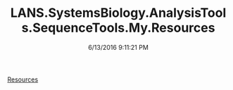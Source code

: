 ﻿---
title: LANS.SystemsBiology.AnalysisTools.SequenceTools.My.Resources
date: 6/13/2016 9:11:21 PM
---

[Resources](T-LANS.SystemsBiology.AnalysisTools.SequenceTools.My.Resources.Resources.html)
